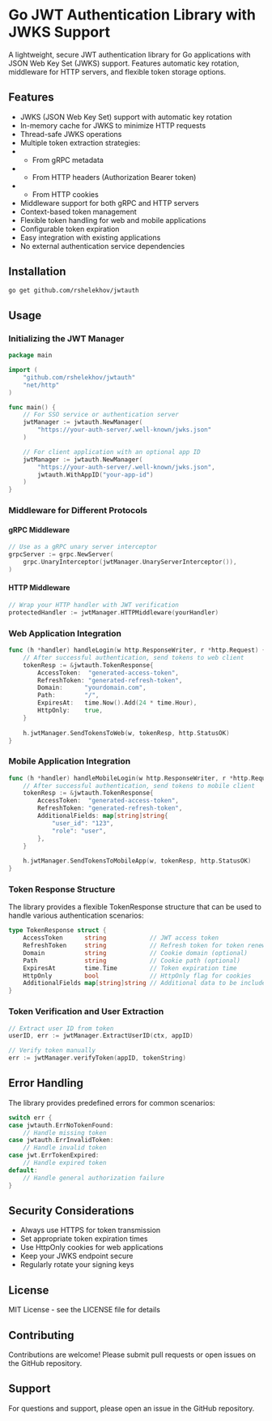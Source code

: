 # Go JWT Authentication Library with JWKS Support

A lightweight, secure JWT authentication library for Go applications with JSON Web Key Set (JWKS) support. Features automatic key rotation, middleware for HTTP servers, and flexible token storage options.

## Features

- JWKS (JSON Web Key Set) support with automatic key rotation
- In-memory cache for JWKS to minimize HTTP requests
- Thread-safe JWKS operations
- Multiple token extraction strategies:
- - From gRPC metadata
- - From HTTP headers (Authorization Bearer token)
- - From HTTP cookies
- Middleware support for both gRPC and HTTP servers
- Context-based token management
- Flexible token handling for web and mobile applications
- Configurable token expiration
- Easy integration with existing applications
- No external authentication service dependencies

## Installation

``` bash
go get github.com/rshelekhov/jwtauth
```

## Usage

### Initializing the JWT Manager

``` go
package main

import (
    "github.com/rshelekhov/jwtauth"
    "net/http"
)

func main() {
    // For SSO service or authentication server
    jwtManager := jwtauth.NewManager(
        "https://your-auth-server/.well-known/jwks.json"
    )

    // For client application with an optional app ID
    jwtManager := jwtauth.NewManager(
        "https://your-auth-server/.well-known/jwks.json", 
        jwtauth.WithAppID("your-app-id")
    )
}
```

### Middleware for Different Protocols

#### gRPC Middleware

``` go
// Use as a gRPC unary server interceptor
grpcServer := grpc.NewServer(
    grpc.UnaryInterceptor(jwtManager.UnaryServerInterceptor()),
)
```

#### HTTP Middleware

``` go
// Wrap your HTTP handler with JWT verification
protectedHandler := jwtManager.HTTPMiddleware(yourHandler)
```

### Web Application Integration

``` go
func (h *handler) handleLogin(w http.ResponseWriter, r *http.Request) {
    // After successful authentication, send tokens to web client
    tokenResp := &jwtauth.TokenResponse{
        AccessToken:  "generated-access-token",
        RefreshToken: "generated-refresh-token",
        Domain:      "yourdomain.com",
        Path:        "/",
        ExpiresAt:   time.Now().Add(24 * time.Hour),
        HttpOnly:    true,
    }
    
    h.jwtManager.SendTokensToWeb(w, tokenResp, http.StatusOK)
}
```

### Mobile Application Integration

``` go
func (h *handler) handleMobileLogin(w http.ResponseWriter, r *http.Request) {
    // After successful authentication, send tokens to mobile client
    tokenResp := &jwtauth.TokenResponse{
        AccessToken:  "generated-access-token",
        RefreshToken: "generated-refresh-token",
        AdditionalFields: map[string]string{
            "user_id": "123",
            "role": "user",
        },
    }
    
    h.jwtManager.SendTokensToMobileApp(w, tokenResp, http.StatusOK)
}
```

### Token Response Structure

The library provides a flexible TokenResponse structure that can be used to handle various authentication scenarios:

``` go
type TokenResponse struct {
    AccessToken      string            // JWT access token
    RefreshToken     string            // Refresh token for token renewal
    Domain           string            // Cookie domain (optional)
    Path             string            // Cookie path (optional)
    ExpiresAt        time.Time         // Token expiration time
    HttpOnly         bool              // HttpOnly flag for cookies
    AdditionalFields map[string]string // Additional data to be included in response
}
```

### Token Verification and User Extraction

``` go 
// Extract user ID from token
userID, err := jwtManager.ExtractUserID(ctx, appID)

// Verify token manually
err := jwtManager.verifyToken(appID, tokenString)
```

## Error Handling

The library provides predefined errors for common scenarios:

``` go
switch err {
case jwtauth.ErrNoTokenFound:
    // Handle missing token
case jwtauth.ErrInvalidToken:
    // Handle invalid token
case jwt.ErrTokenExpired:
    // Handle expired token
default:
    // Handle general authorization failure
}
```

## Security Considerations

- Always use HTTPS for token transmission
- Set appropriate token expiration times
- Use HttpOnly cookies for web applications
- Keep your JWKS endpoint secure
- Regularly rotate your signing keys

## License

MIT License - see the LICENSE file for details

## Contributing

Contributions are welcome! Please submit pull requests or open issues on the GitHub repository.

## Support

For questions and support, please open an issue in the GitHub repository.